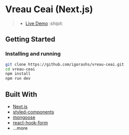 # Vreau Ceai (Next.js)

> - [Live Demo](https://vreau-ceai.vercel.app/) :shipit:

## Getting Started

### Installing and running

```bash
git clone https://github.com/igorashs/vreau-ceai.git
cd vreau-ceai
npm install
npm run dev
```

## Built With

- [Next.js](https://nextjs.org/)
- [styled-components](https://styled-components.com/)
- [mongoose](https://mongoosejs.com/)
- [react-hook-form](https://react-hook-form.com/)
- ...more
